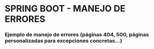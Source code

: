 # SPRING BOOT - MANEJO DE ERRORES

### Ejemplo de manejo de errores (páginas 404, 500, páginas personalizadas para excepciones concretas...)